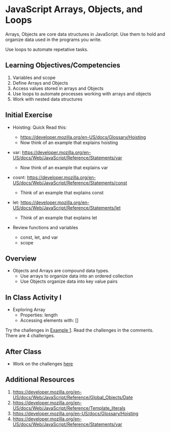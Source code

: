 # JavaScript Arrays, Objects, and Loops

Arrays, Objects are core data structures in JavaScript. 
Use them to hold and organize data used in the programs 
you write. 

Use loops to automate repetative tasks. 

## Learning Objectives/Competencies

1. Variables and scope
1. Define Arrays and Objects
1. Access values stored in arrays and Objects
1. Use loops to automate processes working with arrays and objects
1. Work with nested data structures

## Initial Exercise

- Hoisting: Quick Read this: 
  - https://developer.mozilla.org/en-US/docs/Glossary/Hoisting
  - Now think of an example that explains hoisting

- var: https://developer.mozilla.org/en-US/docs/Web/JavaScript/Reference/Statements/var
  - Now think of an example that explains var

- cosnt: https://developer.mozilla.org/en-US/docs/Web/JavaScript/Reference/Statements/const
  - Think of an example that explains const

- let: https://developer.mozilla.org/en-US/docs/Web/JavaScript/Reference/Statements/let
  - Think of an example that explains let

- Review functions and variables
  - const, let, and var
  - scope

## Overview 

- Objects and Arrays are compound data types. 
  - Use arrays to organize data into an ordered collection
  - Use Objects organize data into key value pairs

## In Class Activity I

- Exploring Array 
  - Properties: length
  - Accessing elements with: []
  
Try the challenges in [Example 1](example-1). Read the challenges in the comments. There are 4 challenges. 

## After Class

- Work on the challenges [here](challenges.md)

## Additional Resources

1. https://developer.mozilla.org/en-US/docs/Web/JavaScript/Reference/Global_Objects/Date
1. https://developer.mozilla.org/en-US/docs/Web/JavaScript/Reference/Template_literals
1. https://developer.mozilla.org/en-US/docs/Glossary/Hoisting
1. https://developer.mozilla.org/en-US/docs/Web/JavaScript/Reference/Statements/var

